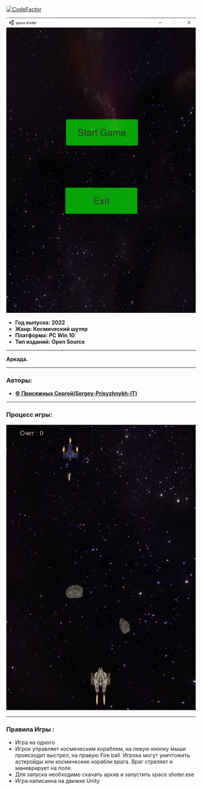 [![CodeFactor](https://www.codefactor.io/repository/github/itstep-vrn/tankbattle/badge/class-game-realization)]([![CodeFactor](https://www.codefactor.io/repository/github/sergey-prisyzhnykh-it/space-shooter/badge)](https://www.codefactor.io/repository/github/sergey-prisyzhnykh-it/space-shooter))

![Alt-текст](img/Menu.JPG)

+ **Год выпуска: 2022**
+ **Жанр: Космический шутер**
+ **Платформа: PC Win 10**
+ **Тип изданий: Open Source**
___
 **Аркада.** 
___
### Авторы:
+ [**© Присяжных Сергей\(Sergey-Prisyzhnykh-IT\)**](https://github.com/Sergey-Prisyzhnykh-IT)
___
### Процесс игры:
![Alt-текст](img/GIF.gif)
___
### Правила Игры :
+ Игра на одного
+ Игрок управляет космическим кораблем, на левую кнопку мыши происходит выстрел, на правую Fire ball. Игрока могут уничтожить астеройды или космические корабли врага. Враг стреляет и маневрирует на поле. 
+ Для запуска необходимо скачать архив и запустить space shoter.exe
+ Игра написанна на движке Unity 

